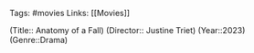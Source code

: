 Tags: #movies 
Links: [[Movies]]

(Title:: Anatomy of a Fall)
(Director:: Justine Triet)
(Year::2023)
(Genre::Drama)










